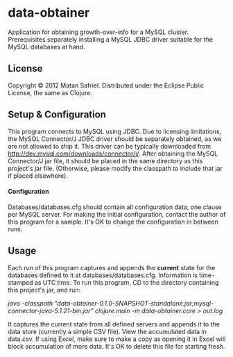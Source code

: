 # data-obtainer

Application for obtaining growth-over-info for a MySQL cluster.
Prerequisites separately installing a MySQL JDBC driver suitable for the MySQL databases at hand.

## License

Copyright © 2012 Matan Safriel.
Distributed under the Eclipse Public License, the same as Clojure.

## Setup & Configuration

This program connects to MySQL using JDBC. Due to licensing limitations, the MySQL Connector/J JDBC driver should be separately obtained, as we are not allowed to ship it. This driver can be typically downloaded from http://dev.mysql.com/downloads/connector/j/. After obtaining the MySQL Connector/J jar file, it should be placed in the same directory as this project's jar file. (Otherwise, please modify the classpath to include that jar if placed elsewhere).

#### Configuration

Databases/databases.cfg should contain all configuration data, one clause per MySQL server.
For making the initial configuration, contact the author of this program for a sample. 
It's OK to change the configuration in between runs.

## Usage

Each run of this program captures and appends the __current__ state for the databases defined to it at databases/databases.cfg. Information is time-stamped as UTC time. 
To run this program, CD to the directory containing this project's jar, and run: 

_java -classpath "data-obtainer-0.1.0-SNAPSHOT-standalone.jar;mysql-connector-java-5.1.21-bin.jar" clojure.main -m data-obtainer.core > out.log_

It captures the current state from all defined servers and appends it to the data store (currently a simple CSV file). 
View the accumulated data in data.csv. If using Excel, make sure to make a copy as opening it in Excel will block accumulation of more data. It's OK to delete this file for starting fresh. 

